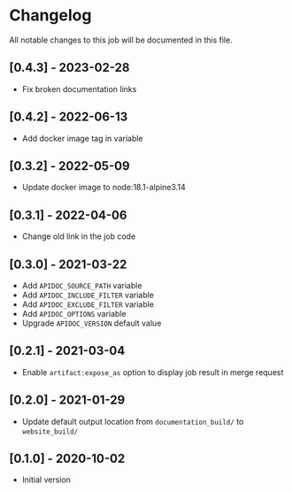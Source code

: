 # Changelog
All notable changes to this job will be documented in this file.

## [0.4.3] - 2023-02-28
* Fix broken documentation links

## [0.4.2] - 2022-06-13
* Add docker image tag in variable 

## [0.3.2] - 2022-05-09
* Update docker image to node:18.1-alpine3.14

## [0.3.1] - 2022-04-06
* Change old link in the job code

## [0.3.0] - 2021-03-22
* Add `APIDOC_SOURCE_PATH` variable
* Add `APIDOC_INCLUDE_FILTER` variable
* Add `APIDOC_EXCLUDE_FILTER` variable
* Add `APIDOC_OPTIONS` variable
* Upgrade `APIDOC_VERSION` default value

## [0.2.1] - 2021-03-04
* Enable `artifact:expose_as` option to display job result in merge request

## [0.2.0] - 2021-01-29
* Update default output location from `documentation_build/` to `website_build/`

## [0.1.0] - 2020-10-02
* Initial version

